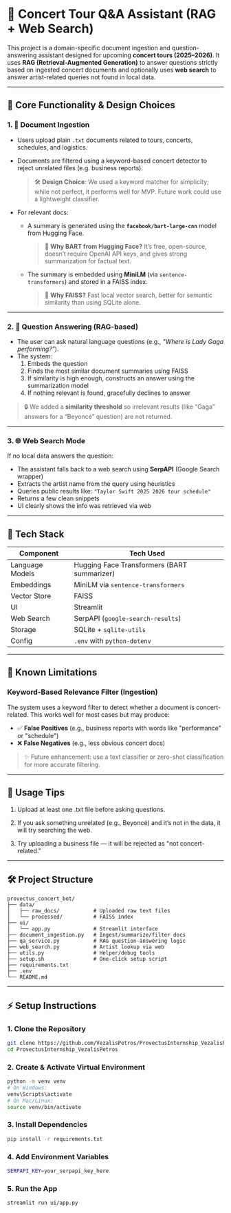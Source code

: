 # 🎵 Concert Tour Q&A Assistant (RAG + Web Search)

This project is a domain-specific document ingestion and question-answering assistant designed for upcoming **concert tours (2025–2026)**. It uses **RAG (Retrieval-Augmented Generation)** to answer questions strictly based on ingested concert documents and optionally uses **web search** to answer artist-related queries not found in local data.

---


## 🔄 Core Functionality & Design Choices

### 1. 📄 Document Ingestion

- Users upload plain `.txt` documents related to tours, concerts, schedules, and logistics.
- Documents are filtered using a keyword-based concert detector to reject unrelated files (e.g. business reports).  
  > 🛠 **Design Choice**: We used a keyword matcher for simplicity; while not perfect, it performs well for MVP. Future work could use a lightweight classifier.

- For relevant docs:
  - A summary is generated using the **`facebook/bart-large-cnn`** model from Hugging Face.
    > 🧠 **Why BART from Hugging Face?** It’s free, open-source, doesn’t require OpenAI API keys, and gives strong summarization for factual text.

  - The summary is embedded using **MiniLM** (via `sentence-transformers`) and stored in a FAISS index.
    > 💾 **Why FAISS?** Fast local vector search, better for semantic similarity than using SQLite alone.

---

### 2. 🤔 Question Answering (RAG-based)

- The user can ask natural language questions (e.g., *"Where is Lady Gaga performing?"*).
- The system:
  1. Embeds the question
  2. Finds the most similar document summaries using FAISS
  3. If similarity is high enough, constructs an answer using the summarization model
  4. If nothing relevant is found, gracefully declines to answer

> 🔒 We added a **similarity threshold** so irrelevant results (like “Gaga” answers for a “Beyoncé” question) are not returned.

---

### 3. 🌐 Web Search Mode

If no local data answers the question:
- The assistant falls back to a web search using **SerpAPI** (Google Search wrapper)
- Extracts the artist name from the query using heuristics
- Queries public results like: `"Taylor Swift 2025 2026 tour schedule"`
- Returns a few clean snippets
- UI clearly shows the info was retrieved via web

---

## 🎨 Tech Stack

| Component       | Tech Used |
|----------------|-----------|
| Language Models| Hugging Face Transformers (BART summarizer) |
| Embeddings     | MiniLM via `sentence-transformers` |
| Vector Store   | FAISS     |
| UI             | Streamlit |
| Web Search     | SerpAPI (`google-search-results`) |
| Storage        | SQLite + `sqlite-utils` |
| Config         | `.env` with `python-dotenv` |

---

## 🚫 Known Limitations

### Keyword-Based Relevance Filter (Ingestion)
The system uses a keyword filter to detect whether a document is concert-related. This works well for most cases but may produce:
- ✅ **False Positives** (e.g., business reports with words like "performance" or "schedule")
- ❌ **False Negatives** (e.g., less obvious concert docs)

> ✨ Future enhancement: use a text classifier or zero-shot classification for more accurate filtering.

---

## 🧪 Usage Tips

1. Upload at least one .txt file before asking questions.

2. If you ask something unrelated (e.g., Beyoncé) and it’s not in the data, it will try searching the web.

3. Try uploading a business file — it will be rejected as "not concert-related."

---
## 🛠️ Project Structure

```plaintext
provectus_concert_bot/
├── data/
│   ├── raw_docs/           # Uploaded raw text files
│   └── processed/          # FAISS index
├── ui/
│   └── app.py              # Streamlit interface
├── document_ingestion.py   # Ingest/summarize/filter docs
├── qa_service.py           # RAG question-answering logic
├── web_search.py           # Artist lookup via web
├── utils.py                # Helper/debug tools
├── setup.sh                # One-click setup script
├── requirements.txt
├── .env
└── README.md
```
---

## ⚡ Setup Instructions

### 1. Clone the Repository
```bash
git clone https://github.com/VezalisPetros/ProvectusInternship_VezalisPetros.git
cd ProvectusInternship_VezalisPetros
```
### 2.  Create & Activate Virtual Environment
```bash
python -m venv venv
# On Windows:
venv\Scripts\activate
# On Mac/Linux:
source venv/bin/activate
```
### 3.  Install Dependencies
```bash
pip install -r requirements.txt
```
### 4. Add Environment Variables
```bash
SERPAPI_KEY=your_serpapi_key_here
```
### 5. Run the App
```bash
streamlit run ui/app.py
```


